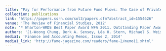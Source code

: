 ```yaml
---
title: "Pay for Performance from Future Fund Flows: The Case of Private Equity"
collection: publications
link: "https://papers.ssrn.com/sol3/papers.cfm?abstract_id=1554626"
venue: 'The Review of Financial Studies, 2012'
note: '* Wharton-WRDS Best Paper Award WFA 2011, Outstanding Paper Award - 6th International Conference on Asia-Pacific Financial Markets'
authors: 'Ji-Woong Chung, Berk A. Sensoy, Léa H. Stern, Michael S. Weisbach'
media1: 'Finance and Accounting Memos, Issue 2, 2014'
media1_link: 'http://fame-jagazine.com/readers/fame-2/memo11.xhtml'
---
```

